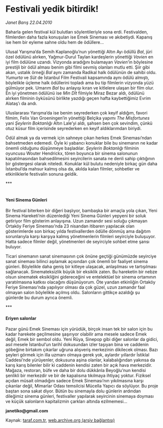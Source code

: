 # Festivali yedik bitirdik!

*Janet Barış 22.04.2010*

<div class="yazi"><p>Baharla gelen festival kül bulutları söylentileriyle sona erdi. Festivalden, filmlerden daha fazla konuşulan ise Emek Sineması ve akıbetiydi. Kapanış ise hem bir eyleme sahne oldu hem de ödüllere...</p>
<p>Ulusal Yarışma’da Semih Kaplanoğlu’nun yönettiği Altın Ayı ödüllü <i>Bal</i>, jüri özel ödülünü alırken, Yağmur-Durul Taylan kardeşlerin yönettiği <i>Vavien</i> en iyi film ödülüne uzandı. Vizyonda aradığını bulamayan <i>Vavien</i>’in böylesine prestijli bir ödül alması benim gibi filmi sevmiş olanları mutlu etti. Şiir gibi akan, ustalık örneği <i>Bal</i> aynı zamanda Radikal halk ödülünün de sahibi oldu. <i>Yumurta</i> ve <i>Süt</i> de İstanbul Film Festivali kapsamında aynı ödülü almıştı, böylelikle üçleme halk ödüllerini topladı ama bu tip filmlerin vizyonda yüzü gülmüyor pek. Umarım <i>Bal</i> bu anlayışı kıran ve kitlelere ulaşan bir film olur. En iyi yönetmen ödülünü ise <i>Min Dît</i> filmiyle Miraz Bezar aldı, ödülünü alırken filminin öyküsünü birlikte yazdığı geçen hafta kaybettiğimiz Evrim Alataş’ı da andı.</p>
<p>Uluslararası Yarışma’da ise benim seyrederken çok keyif aldığım, favori filmim, Felix Van Groeningen’in yönettiği Belçika yapımı <i>The Misfortunes</i> yani <i>Şeylerin Boktanlığı</i> Altın Lale’yi aldı, şahsen ben çok sevindim, çünkü otuz küsur film içerisinde seyrederken en keyif aldıklarımdan biriydi. </p>
<p>Ödül almak ya da vermek için sahneye çıkan herkes Emek Sineması’ndan bahsetmeden edemedi. Öyle ki yabancı konuklar bile bu sinemanın ne kadar önemli olduğunu düşünmeye başladılar. <i>Şeylerin Boktanlığı</i> filminin oyuncusu Wouter Hendrickx, tören boyunca bir sinema salonunun kapatılmasından bahsedilmesini seyircilerin sanata ne denli sahip çıktığının bir göstergesi olarak niteledi. Konuklar kül bulutu nedeniyle birkaç gün daha İstanbul’da mahsur kalmış olsa da, akılda kalan filmler, sohbetler ve etkinliklerle festivalin sonuna geldik. </p>
<p>***</p>
<h4><br/>Yeni Sinema Günleri</h4>
<p>Bir festival biterken bir diğeri başlıyor, bambaşka bir amaçla yola çıkan, Yeni Sinema Hareketi’nin düzenlediği Yeni Sinema Günleri yepyeni bir soluk getiriyor film gösterim anlayışına. Uzun zamandır sesi soluğu çıkmayan Ortaköy Feriye Sineması’nda 23 nisandan itibaren yapılacak olan gösterimlerde son birkaç yılda festivallerden ödülle dönmüş ama dağıtım sorunlarıyla karşı karşıya kalmış yönetmenlerin filmleri seyirciyle buluşuyor. Hatta sadece filmler değil, yönetmenleri de seyirciyle sohbet etme şansı buluyor.</p>
<p>Ticari sinemanın sanat sinemasının çok önüne geçtiği günümüzde seyirciye sanat sineması bilinci aşılamak açısından çok önemli bir faaliyet sinema günleri. Böylelikle daha geniş bir kitleye ulaşacak, anlaşılması ve tartışılması sağlanacak. Sinemateksizlik büyük bir eksiklik zaten. Bu hareketin bir nebze olsun sinematek eksikliğini gidereceğini ve entelektüel bir sinema ortamının yaratılmasına katkısı olacağını düşünüyorum. Öte yandan etkinliğin Ortaköy Feriye Sineması’nda yapılıyor olması da çok güzel, uzun zamandır faal olmayan salon böylelikle açılmış oldu. Salonların gittikçe azaldığı şu günlerde bu durum ayrıca önemli.</p>
<p>***</p>
<h4>Eriyen salonlar</h4>
<p>Pazar günü Emek Sineması için yürüdük, birçok insan tek bir salon için bu kadar harekete geçilmesine şaşırıyor olabilir ama mesele sadece Emek değil, Emek bir sembol oldu. Yeni Rüya, Sinepop gibi diğer salonlar da gidici, asıl mesele İstanbul’un tarihî dokusundan izler taşıyan bina ve caddenin göbeğine birtakım çıkarlar uğruna alışveriş merkezinin dikilecek olması. Bazı şeyleri görmek için illa uzmanı olmaya gerek yok, aylardır yıllardır İstiklal Caddesi’nde yürüyenler, dokusuna aşina olanlar, kalabalığından yakınsa da karış karış bilenler bilir ki caddenin kendisi zaten bir açık hava merkezidir. Mağaza, restoran, büfe ve daha bir dolu dükkânla Beyoğlu’nun kendisi şenlikli bir merkezdir ve bir de kapalısına tıkılmaya ihtiyaç yoktur. Fiziksel açıdan müsait olmadığını sadece Emek Sineması’nın yıkılmasına karşı çıkanlar değil, Mimarlar Odası temsilcisi Mücella Yapıcı da söylüyor. Bu proje baştan sona sakat diyor. Bütün bu sinemayla dolu günlerin ardından dileğimiz sinema günleri, festivaller yapılarak seyircinin sinemaya doyması ve küçük salonların kapitalizmin çarkları altında ezilmemesi... </p>
<p><b>janetiko@gmail.com</b></p></div>

Kaynak: [taraf.com.tr](http://www.taraf.com.tr:80/janet-baris/makale-festivali-yedik-bitirdik.htm), [web.archive.org (arşiv bağlantısı)](http://web.archive.org/web/20100929055600/http://www.taraf.com.tr:80/janet-baris/makale-festivali-yedik-bitirdik.htm)

